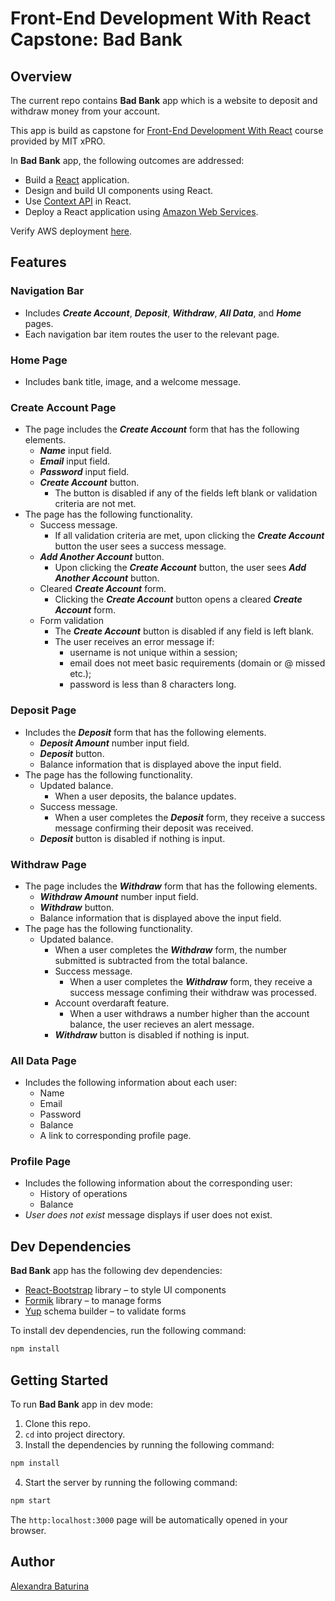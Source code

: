 # Front-End Development With React Capstone: Bad Bank
## Overview
The current repo contains **Bad Bank** app which is a website to deposit and withdraw money from your account.

This app is build as capstone for [Front-End Development With React](https://executive-ed.xpro.mit.edu/front-end-development-react?utm_source=MITxPROWeb) course provided by MIT xPRO.

In **Bad Bank** app, the following outcomes are addressed:
* Build a [React](https://reactjs.org/) application.
* Design and build UI components using React.
* Use [Context API](https://reactjs.org/docs/context.html) in React.
* Deploy a React application using [Amazon Web Services](https://aws.amazon.com/).

Verify AWS deployment [here](https://alexandra-baturina-bad-bank.s3.us-west-2.amazonaws.com/index.html).

## Features
### Navigation Bar
* Includes ***Create Account***, ***Deposit***, ***Withdraw***, ***All Data***, and ***Home*** pages.
* Each navigation bar item routes the user to the relevant page.
### Home Page
* Includes bank title, image, and a welcome message.
### Create Account Page
* The page includes the ***Create Account*** form that has the following elements.
  * ***Name*** input field.
  * ***Email*** input field.
  * ***Password*** input field.
  * ***Create Account*** button.
    * The button is disabled if any of the fields left blank or validation criteria are not met.
* The page has the following functionality.
  * Success message.
    * If all validation criteria are met, upon clicking the ***Create Account*** button the user sees a success message.
  * ***Add Another Account*** button.
    * Upon clicking the ***Create Account*** button, the user sees ***Add Another Account*** button.
  * Cleared ***Create Account*** form.
    * Clicking the ***Create Account*** button opens a cleared ***Create Account*** form.
  * Form validation
    * The ***Create Account*** button is disabled if any field is left blank.
    * The user receives an error message if:
      * username is not unique within a session;
      * email does not meet basic requirements (domain or @ missed etc.);
      * password is less than 8 characters long.
### Deposit Page
* Includes the ***Deposit*** form that has the following elements.
   * ***Deposit Amount*** number input field.
   * ***Deposit*** button.
   * Balance information that is displayed above the input field.
* The page has the following functionality.
    * Updated balance.
       * When a user deposits, the balance updates.
    * Success message.
       * When a user completes the ***Deposit*** form, they receive a success message confirming their deposit was received.
    * ***Deposit*** button is disabled if nothing is input.
### Withdraw Page
* The page includes the ***Withdraw*** form that has the following elements.
   * ***Withdraw Amount*** number input field.
   * ***Withdraw*** button.
   * Balance information that is displayed above the input field.
* The page has the following functionality.
   * Updated balance.
      * When a user completes the ***Withdraw*** form, the number submitted is subtracted from the total balance.
      * Success message.
         * When a user completes the ***Withdraw*** form, they receive a success message confiming their withdraw was processed.
      * Account overdaraft feature.
         * When a user withdraws a number higher than the account balance, the user recieves an alert message.
      * ***Withdraw*** button is disabled if nothing is input.
### All Data Page
* Includes the following information about each user:
   * Name
   * Email
   * Password
   * Balance
   * A link to corresponding profile page.
### Profile Page
* Includes the following information about the corresponding user:
  * History of operations
  * Balance
* *User does not exist* message displays if user does not exist.
## Dev Dependencies
**Bad Bank** app has the following dev dependencies:
* [React-Bootstrap](https://react-bootstrap.github.io/) library – to style UI components
* [Formik](https://formik.org/) library – to manage forms
* [Yup](https://formik.org/docs/guides/validation) schema builder – to validate forms

To install dev dependencies, run the following command:
```sh
npm install
```
## Getting Started
To run **Bad Bank** app in dev mode:
1. Clone this repo.
2. ``cd`` into project directory.
3. Install the dependencies by running the following command:
```sh
npm install
```
4. Start the server by running the following command:
```sh
npm start
```
The ```http:localhost:3000``` page will be automatically opened in your browser.
## Author
[Alexandra Baturina](https://www.linkedin.com/in/alexandrabaturina/)
